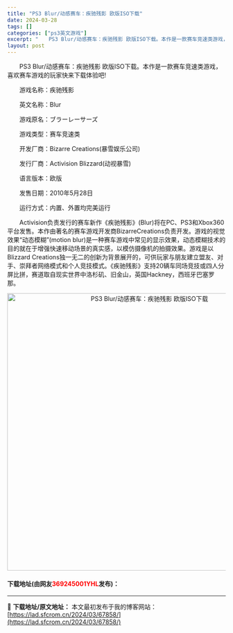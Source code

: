 ```yaml
---
title: "PS3 Blur/动感赛车：疾驰残影 欧版ISO下载"
date: 2024-03-28
tags: []
categories: ["ps3英文游戏"]
excerpt: "　　PS3 Blur/动感赛车：疾驰残影 欧版ISO下载。本作是一款赛车竞速类游戏，喜欢赛车游戏的玩家快来下载体验吧! 　　游戏名称：疾驰残影 　　英文名称：Blur 　　游戏原名：ブラーレーサーズ 　　游戏类型：赛车竞速类 　　开发厂商：Bizarre Creations(暴雪娱乐公司) 　　发行&hellip;"
layout: post
---
```


 <p>　　PS3 Blur/动感赛车：疾驰残影 欧版ISO下载。本作是一款赛车竞速类游戏，喜欢赛车游戏的玩家快来下载体验吧!</p> <p>　　游戏名称：疾驰残影</p> <p>　　英文名称：Blur</p> <p>　　游戏原名：ブラーレーサーズ</p> <p>　　游戏类型：赛车竞速类</p> <p>　　开发厂商：Bizarre Creations(暴雪娱乐公司)</p> <p>　　发行厂商：Activision Blizzard(动视暴雪)</p> <p>　　语言版本：欧版</p> <p>　　发售日期：2010年5月28日</p> <p>　　运行方式：内置、外置均完美运行</p> <p>　　Activision负责发行的赛车新作《疾驰残影》(Blur)将在PC、PS3和Xbox360平台发售。本作由著名的赛车游戏开发商BizarreCreations负责开发。游戏的视觉效果&ldquo;动态模糊&rdquo;(motion blur)是一种赛车游戏中常见的显示效果，动态模糊技术的目的就在于增强快速移动场景的真实感，以模仿摄像机的拍摄效果。游戏是以Blizzard Creations独一无二的创新为背景展开的，可供玩家与朋友建立盟友、对手、崇拜者网络模式和个人竞技模式。《疾驰残影》支持20辆车同场竞技或四人分屏比拼，赛道取自现实世界中洛杉矶、旧金山，英国Hackney，西班牙巴塞罗那。</p> <p align="center"><img align="" border="0" src="https://lad.sfcrom.cn/wp-content/uploads/2024/03/20240328_66051d9eb8f3a.jpg" width="640" alt="PS3 Blur/动感赛车：疾驰残影 欧版ISO下载" /></p> <p><h4>下载地址(由网友<font color="red">369245001YHL</font>发布)：</h4></p> 

---
📖 **下载地址/原文地址：** 本文最初发布于我的博客网站：[https://lad.sfcrom.cn/2024/03/67858/](https://lad.sfcrom.cn/2024/03/67858/)
